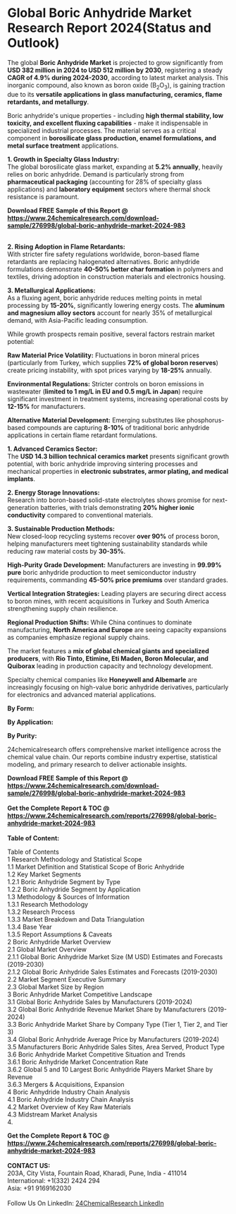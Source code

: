 <h1>Global Boric Anhydride Market Research Report 2024(Status and Outlook)</h1><p>The global <strong>Boric Anhydride Market</strong> is projected to grow significantly from <strong>USD 382 million in 2024 to USD 512 million by 2030</strong>, registering a steady <strong>CAGR of 4.9% during 2024-2030</strong>, according to latest market analysis. This inorganic compound, also known as boron oxide (B<sub>2</sub>O<sub>3</sub>), is gaining traction due to its <strong>versatile applications in glass manufacturing, ceramics, flame retardants, and metallurgy</strong>.</p><p>Boric anhydride's unique properties - including <strong>high thermal stability, low toxicity, and excellent fluxing capabilities</strong> - make it indispensable in specialized industrial processes. The material serves as a critical component in <strong>borosilicate glass production, enamel formulations, and metal surface treatment</strong> applications.</p><p><strong>1. Growth in Specialty Glass Industry:</strong><br>
The global borosilicate glass market, expanding at <strong>5.2% annually</strong>, heavily relies on boric anhydride. Demand is particularly strong from <strong>pharmaceutical packaging</strong> (accounting for 28% of specialty glass applications) and <strong>laboratory equipment</strong> sectors where thermal shock resistance is paramount.</p><div><b>Download FREE Sample of this Report @ 
            <a href="https://www.24chemicalresearch.com/download-sample/276998/global-boric-anhydride-market-2024-983">
            https://www.24chemicalresearch.com/download-sample/276998/global-boric-anhydride-market-2024-983</a></b></div><br><p><strong>2. Rising Adoption in Flame Retardants:</strong><br>
With stricter fire safety regulations worldwide, boron-based flame retardants are replacing halogenated alternatives. Boric anhydride formulations demonstrate <strong>40-50% better char formation</strong> in polymers and textiles, driving adoption in construction materials and electronics housing.</p><p><strong>3. Metallurgical Applications:</strong><br>
As a fluxing agent, boric anhydride reduces melting points in metal processing by <strong>15-20%</strong>, significantly lowering energy costs. The <strong>aluminum and magnesium alloy sectors</strong> account for nearly 35% of metallurgical demand, with Asia-Pacific leading consumption.</p><p>While growth prospects remain positive, several factors restrain market potential:</p><p><strong>Raw Material Price Volatility:</strong> Fluctuations in boron mineral prices (particularly from Turkey, which supplies <strong>72% of global boron reserves</strong>) create pricing instability, with spot prices varying by <strong>18-25%</strong> annually.</p><p><strong>Environmental Regulations:</strong> Stricter controls on boron emissions in wastewater (<strong>limited to 1 mg/L in EU and 0.5 mg/L in Japan</strong>) require significant investment in treatment systems, increasing operational costs by <strong>12-15%</strong> for manufacturers.</p><p><strong>Alternative Material Development:</strong> Emerging substitutes like phosphorus-based compounds are capturing <strong>8-10%</strong> of traditional boric anhydride applications in certain flame retardant formulations.</p><p><strong>1. Advanced Ceramics Sector:</strong><br>
The <strong>USD 14.3 billion technical ceramics market</strong> presents significant growth potential, with boric anhydride improving sintering processes and mechanical properties in <strong>electronic substrates, armor plating, and medical implants</strong>.</p><p><strong>2. Energy Storage Innovations:</strong><br>
Research into boron-based solid-state electrolytes shows promise for next-generation batteries, with trials demonstrating <strong>20% higher ionic conductivity</strong> compared to conventional materials.</p><p><strong>3. Sustainable Production Methods:</strong><br>
New closed-loop recycling systems recover <strong>over 90%</strong> of process boron, helping manufacturers meet tightening sustainability standards while reducing raw material costs by <strong>30-35%</strong>.</p><p><strong>High-Purity Grade Development:</strong> Manufacturers are investing in <strong>99.99% pure</strong> boric anhydride production to meet semiconductor industry requirements, commanding <strong>45-50% price premiums</strong> over standard grades.</p><p><strong>Vertical Integration Strategies:</strong> Leading players are securing direct access to boron mines, with recent acquisitions in Turkey and South America strengthening supply chain resilience.</p><p><strong>Regional Production Shifts:</strong> While China continues to dominate manufacturing, <strong>North America and Europe</strong> are seeing capacity expansions as companies emphasize regional supply chains.</p><p>The market features a <strong>mix of global chemical giants and specialized producers</strong>, with <strong>Rio Tinto, Etimine, Eti Maden, Boron Molecular, and Quiborax</strong> leading in production capacity and technology development.</p><p>Specialty chemical companies like <strong>Honeywell and Albemarle</strong> are increasingly focusing on high-value boric anhydride derivatives, particularly for electronics and advanced material applications.</p><p><strong>By Form:</strong></p><p><strong>By Application:</strong></p><p><strong>By Purity:</strong></p><p>24chemicalresearch offers comprehensive market intelligence across the chemical value chain. Our reports combine industry expertise, statistical modeling, and primary research to deliver actionable insights.</p><div><b>Download FREE Sample of this Report @ 
            <a href="https://www.24chemicalresearch.com/download-sample/276998/global-boric-anhydride-market-2024-983">
            https://www.24chemicalresearch.com/download-sample/276998/global-boric-anhydride-market-2024-983</a></b></div><br><div><b>Get the Complete Report & TOC @ 
            <a href="https://www.24chemicalresearch.com/reports/276998/global-boric-anhydride-market-2024-983">
            https://www.24chemicalresearch.com/reports/276998/global-boric-anhydride-market-2024-983</a></b></div><br>
            <b>Table of Content:</b><p>Table of Contents<br />
1 Research Methodology and Statistical Scope<br />
1.1 Market Definition and Statistical Scope of Boric Anhydride<br />
1.2 Key Market Segments<br />
1.2.1 Boric Anhydride Segment by Type<br />
1.2.2 Boric Anhydride Segment by Application<br />
1.3 Methodology & Sources of Information<br />
1.3.1 Research Methodology<br />
1.3.2 Research Process<br />
1.3.3 Market Breakdown and Data Triangulation<br />
1.3.4 Base Year<br />
1.3.5 Report Assumptions & Caveats<br />
2 Boric Anhydride Market Overview<br />
2.1 Global Market Overview<br />
2.1.1 Global Boric Anhydride Market Size (M USD) Estimates and Forecasts (2019-2030)<br />
2.1.2 Global Boric Anhydride Sales Estimates and Forecasts (2019-2030)<br />
2.2 Market Segment Executive Summary<br />
2.3 Global Market Size by Region<br />
3 Boric Anhydride Market Competitive Landscape<br />
3.1 Global Boric Anhydride Sales by Manufacturers (2019-2024)<br />
3.2 Global Boric Anhydride Revenue Market Share by Manufacturers (2019-2024)<br />
3.3 Boric Anhydride Market Share by Company Type (Tier 1, Tier 2, and Tier 3)<br />
3.4 Global Boric Anhydride Average Price by Manufacturers (2019-2024)<br />
3.5 Manufacturers Boric Anhydride Sales Sites, Area Served, Product Type<br />
3.6 Boric Anhydride Market Competitive Situation and Trends<br />
3.6.1 Boric Anhydride Market Concentration Rate<br />
3.6.2 Global 5 and 10 Largest Boric Anhydride Players Market Share by Revenue<br />
3.6.3 Mergers & Acquisitions, Expansion<br />
4 Boric Anhydride Industry Chain Analysis<br />
4.1 Boric Anhydride Industry Chain Analysis<br />
4.2 Market Overview of Key Raw Materials<br />
4.3 Midstream Market Analysis<br />
4.</p><div><b>Get the Complete Report & TOC @ 
            <a href="https://www.24chemicalresearch.com/reports/276998/global-boric-anhydride-market-2024-983">
            https://www.24chemicalresearch.com/reports/276998/global-boric-anhydride-market-2024-983</a></b></div><br><b>CONTACT US:</b><br>
            203A, City Vista, Fountain Road, Kharadi, Pune, India - 411014<br>
            International: +1(332) 2424 294<br>
            Asia: +91 9169162030 <br><br>
            Follow Us On LinkedIn: <a href="https://www.linkedin.com/company/24chemicalresearch/">24ChemicalResearch LinkedIn</a>